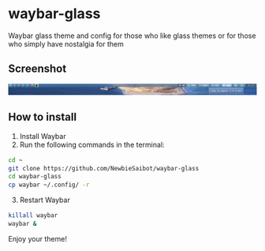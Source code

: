 # waybar-glass
Waybar glass theme and config for those who like glass themes or for those who simply have nostalgia for them

## Screenshot
![waybar-glass](screenshot.png)

## How to install
1. Install Waybar
2. Run the following commands in the terminal:
```bash
cd ~
git clone https://github.com/NewbieSaibot/waybar-glass
cd waybar-glass
cp waybar ~/.config/ -r
```
3. Restart Waybar
```bash
killall waybar
waybar &
```
Enjoy your theme!

